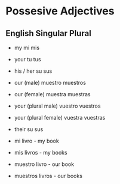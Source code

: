 # Possesive Adjectives


## English          Singular  Plural

* my                    mi       mis
* your                  tu       tus
* his / her             su       sus
* our (male)            muestro  muestros
* our (female)          muestra  muestras
* your (plural male)    vuestro  vuestros
* your (plural female)  vuestra  vuestras
* their                 su       sus

* mi livro - my book
* mis livros - my books
* muestro livro - our book
* muestros livros - our books

